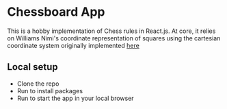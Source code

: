# Chessboard App
This is a hobby implementation of Chess rules in React.js.
At core, it relies on Williams Nimi's coordinate representation of squares using the cartesian coordinate system originally implemented [here](https://github.com/WilliamsNimi/Chess_Logic)

## Local setup
- Clone the repo
- Run <npm i> to install packages
- Run <npm start> to start the app in your local browser
